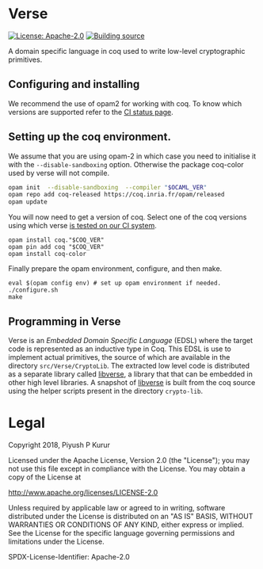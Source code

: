 Verse
=====

[![License: Apache-2.0][shields-license]][apache-2]
[![][ci-badge]][github-actions]

A domain specific language in coq used to write low-level
cryptographic primitives.

Configuring and installing
--------------------------

We recommend the use of opam2 for working with coq. To know which
versions are supported refer to the [CI status page][github-actions].


## Setting up the coq environment.

We assume that you are using opam-2 in which case you need to
initialise it with the `--disable-sandboxing` option. Otherwise the
package coq-color used by verse will not compile.


```bash
opam init  --disable-sandboxing  --compiler "$OCAML_VER"
opam repo add coq-released https://coq.inria.fr/opam/released
opam update
```

You will now need to get a version of coq. Select one of the coq
versions using which verse [is tested on our CI
system][github-actions].

```
opam install coq."$COQ_VER"
opam pin add coq "$COQ_VER"
opam install coq-color
```

Finally prepare the opam environment, configure, and then make.

```
eval $(opam config env) # set up opam environment if needed.
./configure.sh
make

```

Programming in Verse
--------------------

Verse is an _Embedded Domain Specific Language_ (EDSL) where the
target code is represented as an inductive type in Coq. This EDSL is
use to implement actual primitives, the source of which are available
in the directory `src/Verse/CryptoLib`. The extracted low level code
is distributed as a separate library called [libverse], a library that
that can be embedded in other high level libraries. A snapshot of
[libverse] is built from the coq source using the helper scripts
present in the directory `crypto-lib`.


# Legal

Copyright 2018, Piyush P Kurur

Licensed under the Apache License, Version 2.0 (the "License");
you may not use this file except in compliance with the License.
You may obtain a copy of the License at

   http://www.apache.org/licenses/LICENSE-2.0

Unless required by applicable law or agreed to in writing, software
distributed under the License is distributed on an "AS IS" BASIS,
WITHOUT WARRANTIES OR CONDITIONS OF ANY KIND, either express or implied.
See the License for the specific language governing permissions and
limitations under the License.

SPDX-License-Identifier: Apache-2.0


[wiki]: <https://github.com/raaz-crypto/verse-coq/wiki> "Verse coq repo"
[repo]: <https://github.com/raaz-crypto/verse-coq> "Verse on github"

[emailgroups]: <https://groups.google.com/forum/#!forum/hraaz> "Raaz on Google groups"

[libverse]: <https://github.com/raaz-crypto/libverse>
[shields-license]: <https://img.shields.io/badge/License-Apache--2.0-informational.svg>
[apache-2]: <http://www.apache.org/licenses/LICENSE-2.0> "Apache-2.0 license"

[ci-badge]: <https://github.com/raaz-crypto/verse-coq/workflows/CI/badge.svg> "Building source"
[github-actions]: <https://github.com/raaz-crypto/verse-coq/actions> "Github actions"
